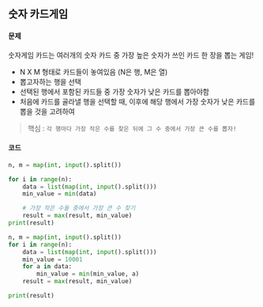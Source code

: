 ## 숫자 카드게임

#### 문제

숫자게임 카드는 여러개의 숫자 카드 중 가장 높은 숫자가 쓰인 카드 한 장을 뽑는 게임!

* N X M 형태로 카드들이 놓여있음 (N은 행, M은 열)
* 뽑고자하는 행을 선택
* 선택된 행에서 포함된 카드들 중 가장 숫자가 낮은 카드를 뽑아야함
* 처음에 카드를 골라낼 행을 선택할 때, 이후에 해당 행에서 가장 숫자가 낮은 카드를 뽑을 것을 고려하여

> 핵심 : ```각 행마다 가장 작은 수를 찾은 뒤에 그 수 중에서 가장 큰 수를 뽑자!```

#### 코드

```python
n, m = map(int, input().split())

for i in range(n):
    data = list(map(int, input().split()))
    min_value = min(data)

    # 가장 작은 수들 중에서 가장 큰 수 찾기
    result = max(result, min_value)
print(result)
```

```python
n, m = map(int, input().split())
for i in range(n):
    data = list(map(int, input().split()))
    min_value = 10001
    for a in data:
        min_value = min(min_value, a)
    result = max(result, min_value)

print(result)
```
